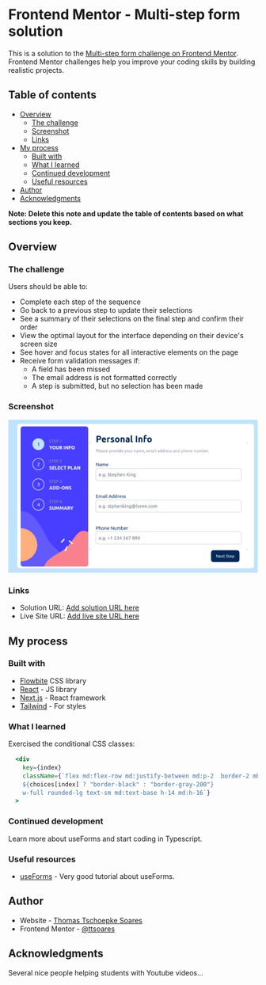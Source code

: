 # Frontend Mentor - Multi-step form solution

This is a solution to the [Multi-step form challenge on Frontend Mentor](https://www.frontendmentor.io/challenges/multistep-form-YVAnSdqQBJ). Frontend Mentor challenges help you improve your coding skills by building realistic projects.

## Table of contents

- [Overview](#overview)
  - [The challenge](#the-challenge)
  - [Screenshot](#screenshot)
  - [Links](#links)
- [My process](#my-process)
  - [Built with](#built-with)
  - [What I learned](#what-i-learned)
  - [Continued development](#continued-development)
  - [Useful resources](#useful-resources)
- [Author](#author)
- [Acknowledgments](#acknowledgments)

**Note: Delete this note and update the table of contents based on what sections you keep.**

## Overview

### The challenge

Users should be able to:

- Complete each step of the sequence
- Go back to a previous step to update their selections
- See a summary of their selections on the final step and confirm their order
- View the optimal layout for the interface depending on their device's screen size
- See hover and focus states for all interactive elements on the page
- Receive form validation messages if:
  - A field has been missed
  - The email address is not formatted correctly
  - A step is submitted, but no selection has been made

### Screenshot

![](./screenshot.jpg)

### Links

- Solution URL: [Add solution URL here](https://github.com/ttsoares/multi_step_form)
- Live Site URL: [Add live site URL here](https://multi-step-form-43c1.vercel.app/)

## My process

### Built with

- [Flowbite](https://www.flowbite-react.com) CSS library
- [React](https://reactjs.org/) - JS library
- [Next.js](https://nextjs.org/) - React framework
- [Tailwind](https://tailwindcss.com/) - For styles

### What I learned

Exercised the conditional CSS classes:

```jsx
  <div
    key={index}
    className={`flex md:flex-row md:justify-between md:p-2  border-2 mb-3
    ${choices[index] ? "border-black" : "border-gray-200"}
    w-full rounded-lg text-sm md:text-base h-14 md:h-16`}
  >
```

### Continued development

Learn more about useForms and start coding in Typescript.

### Useful resources

- [useForms](https://www.youtube.com/watch?v=EbFW3u44xiY) - Very good tutorial about useForms.

## Author

- Website - [Thomas Tschoepke Soares](https://www.linkedin.com/in/thomas-soares-6791781b/)
- Frontend Mentor - [@ttsoares](https://www.frontendmentor.io/profile/ttsoares)

## Acknowledgments

Several nice people helping students with Youtube videos...
